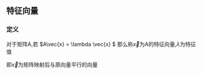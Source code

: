 ## 特征向量
### 定义
对于矩阵A,若
$A\vec{x} = \lambda \vec{x} $
那么称$\vec{x}$为A的特征向量,$\lambda$为特征值

即$\vec{x}$为矩阵映射后与原向量平行的向量